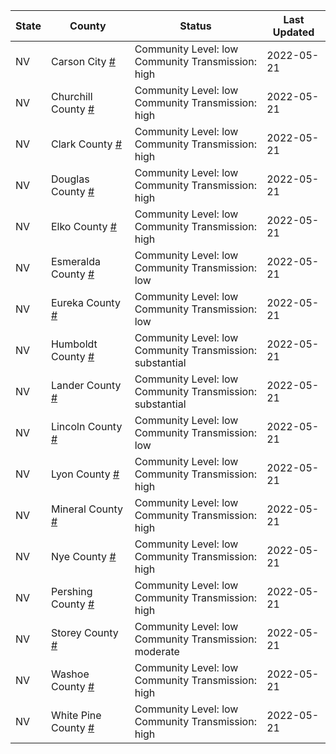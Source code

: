 State | County | Status | Last Updated
--- | --- | --- | --- 
NV | Carson City <a href="#carson_city">#</a> | <a name="carson_city"></a>Community Level: low<br/>Community Transmission: high | 2022-05-21
NV | Churchill County <a href="#churchill_county">#</a> | <a name="churchill_county"></a>Community Level: low<br/>Community Transmission: high | 2022-05-21
NV | Clark County <a href="#clark_county">#</a> | <a name="clark_county"></a>Community Level: low<br/>Community Transmission: high | 2022-05-21
NV | Douglas County <a href="#douglas_county">#</a> | <a name="douglas_county"></a>Community Level: low<br/>Community Transmission: high | 2022-05-21
NV | Elko County <a href="#elko_county">#</a> | <a name="elko_county"></a>Community Level: low<br/>Community Transmission: high | 2022-05-21
NV | Esmeralda County <a href="#esmeralda_county">#</a> | <a name="esmeralda_county"></a>Community Level: low<br/>Community Transmission: low | 2022-05-21
NV | Eureka County <a href="#eureka_county">#</a> | <a name="eureka_county"></a>Community Level: low<br/>Community Transmission: low | 2022-05-21
NV | Humboldt County <a href="#humboldt_county">#</a> | <a name="humboldt_county"></a>Community Level: low<br/>Community Transmission: substantial | 2022-05-21
NV | Lander County <a href="#lander_county">#</a> | <a name="lander_county"></a>Community Level: low<br/>Community Transmission: substantial | 2022-05-21
NV | Lincoln County <a href="#lincoln_county">#</a> | <a name="lincoln_county"></a>Community Level: low<br/>Community Transmission: low | 2022-05-21
NV | Lyon County <a href="#lyon_county">#</a> | <a name="lyon_county"></a>Community Level: low<br/>Community Transmission: high | 2022-05-21
NV | Mineral County <a href="#mineral_county">#</a> | <a name="mineral_county"></a>Community Level: low<br/>Community Transmission: high | 2022-05-21
NV | Nye County <a href="#nye_county">#</a> | <a name="nye_county"></a>Community Level: low<br/>Community Transmission: high | 2022-05-21
NV | Pershing County <a href="#pershing_county">#</a> | <a name="pershing_county"></a>Community Level: low<br/>Community Transmission: high | 2022-05-21
NV | Storey County <a href="#storey_county">#</a> | <a name="storey_county"></a>Community Level: low<br/>Community Transmission: moderate | 2022-05-21
NV | Washoe County <a href="#washoe_county">#</a> | <a name="washoe_county"></a>Community Level: low<br/>Community Transmission: high | 2022-05-21
NV | White Pine County <a href="#white_pine_county">#</a> | <a name="white_pine_county"></a>Community Level: low<br/>Community Transmission: high | 2022-05-21
